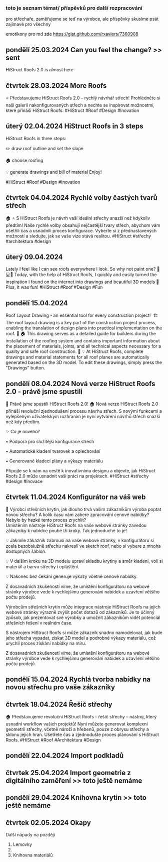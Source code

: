 
### toto je seznam témat/ příspěvků pro další rozpracování 
pro střechaře, zaměřujeme se teď na výrobce, ale příspěvky skusíme psát zajímavé pro všechny

emotikony pro md zde https://gist.github.com/rxaviers/7360908

## pondělí 25.03.2024 **Can you feel the change?** >> sent
   
   HiStruct Roofs 2.0 is almost here

## čtvrtek 28.03.2024 **More Roofs**
   
⭐ Představujeme HiStruct Roofs 2.0 – rychlý návrhář střech! Prohlédněte si naši galerii nakonfigurovaných střech a nechte se inspirovat možnostmi, které přináší HiStruct Roofs. #HiStruct #Roof #Design #Inovation

## úterý 02.04.2024 **HiStruct Roofs in 3 steps**

HiStruct Roofs in three steps:

✏️ draw roof outline and set the slope

:house: choose roofing 

💡 generate drawings and bill of material
Enjoy!

#HiStruct #Roof #Design #Inovation

## čtvrtek 04.04.2024 **Rychlé volby častých tvarů střech**
:house: :star: S HiStruct Roofs je návrh vaší ideální střechy snazší než kdykoliv předtím! Naše rychlé volby obsahují nejčastější tvary střech, abychom vám ušetřili čas a usnadnili proces konfigurace. Vyberte si z přednastavených možností a sledujte, jak se vaše vize stává realitou. #HiStruct #střechy #architektura #design

## úterý 09.04.2024 

Lately I feel like I can see roofs everywhere I look. So why not paint one? 🤣
💻🏡 Today, with the help of HiStruct Roofs, I quickly and easily turned the inspiration I found on the internet into drawings and beautiful 3D models 💪 Plus, it was fun! 
#HiStruct #Roof #Design #Fun 

## pondělí 15.04.2024 

Roof Layout Drawing - an essential tool for every construction project! ️ 🏗️
The roof layout drawing is a key part of the construction project process, enabling the translation of design plans into practical implementation on the roof. 📐 🏠
 This drawing serves as a detailed guide for builders during the installation of the roofing system and contains important information about the placement of materials, joints, and all technical aspects necessary for a quality and safe roof construction. 💪
💡 At HiStruct Roofs, complete drawings and material statements for all roof planes are automatically generated based on the 3D model. To edit these drawings, simply press the "Drawings" button. ‍

## pondělí 08.04.2024 **Nová verze HiStruct Roofs 2.0** - právě jsme spustili

:rocket: Právě jsme spustili HiStruct Roofs 2.0! :house:
Nová verze HiStruct Roofs 2.0 přináší revoluční zjednodušení procesu návrhu střech. S novými funkcemi a vylepšeným uživatelským rozhraním je nyní vytváření návrhů střech snazší než kdy předtím.

✨ Co je nového?

•  Podpora pro složitější konfigurace střech

•  Automatické kladení tvarovek a oplechování

•  Generované kladecí plány a výkazy materiálu

Připojte se k nám na cestě k inovativnímu designu a objevte, jak HiStruct Roofs 2.0 může usnadnit vaši práci na projektech. #HiStruct #střechy #design #inovace

## čtvrtek 11.04.2024 **Konfigurátor na váš web**

📢 Výrobci střešních krytin, jak dlouho trvá vašim zákazníkům výroba poptat novou střechu? A kolik času vám zabere zpracování cenové nabídky? Nebylo by hezké tento proces zrychlit?  
Umístěním nástroje HiStruct Roofs na vaše webové stránky zavedou zákazníky k nabídce pouhé tři kroky. Tak jednoduché to je!

💡 Jakmile zákazník zabrousí na vaše webové stránky, v konfigurátoru si zcela bezobslužně střechu nakreslí ve sketch roof, nebo si vybere z mnoha dostupných šablon.

💡 V dalším kroku na 3D modelu upraví skladbu krytiny a směr kladení, volí si materiál a barvu střechy i opláštění.

💡 Nakonec bez čekání generuje výkazy včetně cenové nabídky. 

Z dosavadních zkušeností víme, že umístění konfigurátoru na webové stránky výrobce vede k rychlejšímu generování nabídek a uzavření většího počtu prodejů.️



Výrobcům střešních krytin může integrace nástroje HiStruct Roofs na jejich webové stránky výrazně zvýšit počet dotazů od zákazníků. Je to účinný způsob, jak prezentovat své výrobky a umožnit zákazníkům vidět potenciál střešních řešení v reálném čase.

S nástrojem HiStruct Roofs si může zákazník snadno namodelovat, jak bude jeho střecha vypadat, získat 3D model a podrobné výkazy materiálu, což urychlí proces získání nabídky na míru.

Z dosavadních zkušeností víme, že umístění konfigurátoru na webové stránky výrobce vede k rychlejšímu generování nabídek a uzavření většího počtu prodejů.️

## pondělí 15.04.2024 **Rychlá tvorba nabídky na novou střechu pro vaše zákazníky**
   
## čtvrtek 18.04.2024 **Řešič střechy**

:house: Představujeme revoluční HiStruct Roofs - řešič střechy – nástroj, který usnadní workflow vašich projektů! Nyní můžete generovat komplexní geometrii střechy, včetně nároží a hřebenů, pouze z obrysu střechy a sklonu jejích hran. Ušetřete čas a zjednodušte proces plánování s HiStruct Roofs. #HiStruct #Roof #Architektura #Design
   
## pondělí 22.04.2024 **Import podkladů**
   
## čtvrtek 25.04.2024 **Import geometrie z digitálního zaměření** >> toto ještě nemáme
   
## pondělí 29.04.2024 **Knihovna krytin** >> toto ještě nemáme
  
## čtvrtek 02.05.2024 **Okapy**


Další nápady na později
1. Lemovky
2. 
1. Knihovna materiálů





